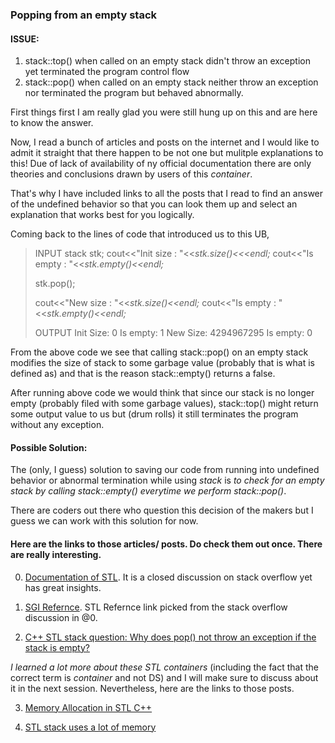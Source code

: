### Popping from an empty stack

#### ISSUE:

1. stack::top() when called on an empty stack didn't throw an exception yet terminated the program control flow
2. stack::pop() when called on an empty stack neither throw an exception nor terminated the program but behaved abnormally.

First things first I am really glad you were still hung up on this and are here to know the answer.  

Now, I read a bunch of articles and posts on the internet and I would like to admit it straight that there happen to 
be not one but mulitple explanations to this! Due of lack of availability of ny official documentation there are only theories and conclusions drawn by users of this *container*.

That's why I have included links to all the posts that I read to find an answer of the undefined behavior so that you can look them up and select an explanation that works best for you logically.

Coming back to the lines of code that introduced us to this UB,

> INPUT
> stack<int> stk;
> cout<<"Init size : "<<*stk.size()<<<endl;* 
> cout<<"Is empty : "<<*stk.empty()<<endl;* 
>
> stk.pop();
>
> cout<<"New size : "<<*stk.size()<<endl;*
> cout<<"Is empty : "<<*stk.empty()<<endl;*
>
>OUTPUT
>Init Size: 0
>Is empty: 1
>New Size: 4294967295
> Is empty: 0


From the above code we see that calling stack::pop() on an empty stack modifies the size of stack to some garbage value (probably that is what is defined as) and that is the reason stack::empty() returns a false.

After running above code we would think that since our stack is no longer empty (probably filed with some garbage values), stack::top() might return some output value to us but (drum rolls) it still terminates the program without any exception.

#### Possible Solution:

The (only, I guess) solution to saving our code from running into undefined behavior or abnormal termination while using *stack* is _to check for an empty stack by calling stack::empty() everytime we perform stack::pop()_.

There are coders out there who question this decision of the makers but I guess we can work with this solution for now.

#### Here are the links to those articles/ posts. Do check them out once. There are really interesting.

0. [Documentation of STL](https://stackoverflow.com/questions/1344040/documentation-for-stl). It is a closed discussion on stack overflow yet has great insights.

1. [SGI Refernce](http://www.martinbroadhurst.com/stl/table_of_contents.html). STL Refernce link picked from the stack overflow discussion in @0.

2. [C++ STL stack question: Why does pop() not throw an exception if the stack is empty?](https://stackoverflow.com/questions/4892108/c-stl-stack-question-why-does-pop-not-throw-an-exception-if-the-stack-is-em)

*I learned a lot more about these STL containers* (including the fact that the correct term is *container* and not DS) and I will make sure to discuss about it in the next session. Nevertheless, here are the links to those posts.

3. [Memory Allocation in STL C++](https://stackoverflow.com/questions/29869144/memory-allocation-in-stl-c#:~:text=Almost%20all%20STL%20containers%20memory,that%20have%20memory%20on%20stack.)

4. [STL stack uses a lot of memory](https://codeforces.com/blog/entry/17307)